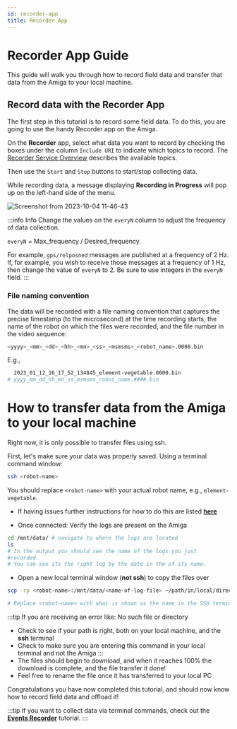 ```yaml
---
id: recorder-app
title: Recorder App
---
```


# Recorder App Guide

This guide will walk you through how to record field data and
transfer that data from the Amiga to your local machine.

## Record data with the Recorder App

The first step in this tutorial is to record some field data. To
do this, you are going to use the handy Recorder app on the
Amiga.

On the **Recorder** app, select what data you want to record by checking
the boxes under the column `Include URI` to indicate which topics to record.
The [Recorder Service Overview](/docs/concepts/recorder_service/) describes the available topics.

Then use the `Start` and `Stop` buttons to start/stop collecting data.

While recording data, a message displaying **Recording in Progress** will pop up
on the left-hand side of the menu.

![Screenshot from 2023-10-04 11-46-43](https://github.com/farm-ng/amiga-dev-kit/assets/39603677/8464afd9-88fb-43b0-b624-1e308e13c36b)

:::info Info
Change the values on the `everyN` column to adjust the frequency of data collection.

`everyN` = Max_frequency / Desired_frequency.

For example, `gps/relposned` messages are published at a frequency of 2 Hz.
If, for example, you wish to receive those messages at a frequency of 1 Hz,
then change the value of `everyN` to 2.
Be sure to use integers in the `everyN` field.
:::

### File naming convention

The data will be recorded with a file naming convention that captures the precise timestamp (to the microsecond)
at the time recording starts, the name of the robot on which the files were recorded,
and the file number in the video sequence:

```bash
<yyyy>_<mm>_<dd>_<hh>_<mn>_<ss>_<msmsms>_<robot_name>.0000.bin
```

E.g.,

```bash
  2023_01_12_16_17_52_134845_element-vegetable.0000.bin
# yyyy_mm_dd_hh_mn_ss_msmsms_robot_name.####.bin
```

# How to transfer data from the Amiga to your local machine

Right now, it is only possible to transfer files using ssh.

First, let's make sure your data was properly saved.
Using a terminal command window:

```bash
ssh <robot-name>
```

You should replace `<robot-name>` with your actual robot name, e.g., `element-vegetable`.

- If having issues further instructions for how to do this are
listed
[**here**](/docs/brain/custom-applications.mdx#ssh-configuration)

- Once connected: Verify the logs are present on the Amiga

```bash
cd /mnt/data/ # navigate to where the logs are located
ls
# In the output you should see the name of the logs you just
#recorded.
# You can see its the right log by the date in the of its name.
```

- Open a new local terminal window (**not ssh**) to copy the files over

```bash
scp -rp <robot-name>:/mnt/data/<name-of-log-file> ~/path/in/local/directory

# Replace <robot-name> with what is shown as the name in the SSH terminal
```

:::tip
If you are receiving an error like: No such file or directory

- Check to see if your path is right, both on your local machine,
and the **ssh** terminal
- Check to make sure you are entering this command in your local
terminal and not the Amiga
:::
- The files should begin to download, and when it reaches 100%
the download is complete, and the file transfer it done!
- Feel free to rename the file once it has transferred to your local PC

Congratulations you have now completed this tutorial, and should
now know how to record field data and offload it!

:::tip
If you want to collect data via terminal commands, check out
the [**Events Recorder**](https://amiga.farm-ng.com/docs/examples/events_recorder/) tutorial.
:::
